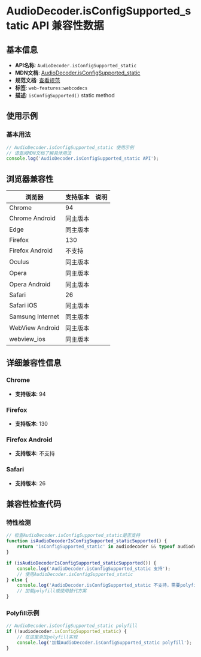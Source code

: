 # AudioDecoder.isConfigSupported_static API 兼容性数据

## 基本信息

- **API名称**: `AudioDecoder.isConfigSupported_static`
- **MDN文档**: [AudioDecoder.isConfigSupported_static](https://developer.mozilla.org/docs/Web/API/AudioDecoder/isConfigSupported_static)
- **规范文档**: [查看规范](https://w3c.github.io/webcodecs/#dom-audiodecoder-isconfigsupported)
- **标签**: `web-features:webcodecs`
- **描述**: `isConfigSupported()` static method

## 使用示例

### 基本用法

```javascript
// AudioDecoder.isConfigSupported_static 使用示例
// 请查阅MDN文档了解具体用法
console.log('AudioDecoder.isConfigSupported_static API');
```

## 浏览器兼容性

| 浏览器 | 支持版本 | 说明 |
|--------|----------|------|
| Chrome | 94 |  |
| Chrome Android | 同主版本 |  |
| Edge | 同主版本 |  |
| Firefox | 130 |  |
| Firefox Android | 不支持 |  |
| Oculus | 同主版本 |  |
| Opera | 同主版本 |  |
| Opera Android | 同主版本 |  |
| Safari | 26 |  |
| Safari iOS | 同主版本 |  |
| Samsung Internet | 同主版本 |  |
| WebView Android | 同主版本 |  |
| webview_ios | 同主版本 |  |

## 详细兼容性信息

### Chrome

- **支持版本**: 94

### Firefox

- **支持版本**: 130

### Firefox Android

- **支持版本**: 不支持

### Safari

- **支持版本**: 26

## 兼容性检查代码

### 特性检测

```javascript
// 检查AudioDecoder.isConfigSupported_static是否支持
function isAudioDecoderIsConfigSupported_staticSupported() {
    return 'isConfigSupported_static' in audiodecoder && typeof audiodecoder.isConfigSupported_static === 'function';
}

if (isAudioDecoderIsConfigSupported_staticSupported()) {
    console.log('AudioDecoder.isConfigSupported_static 支持');
    // 使用AudioDecoder.isConfigSupported_static
} else {
    console.log('AudioDecoder.isConfigSupported_static 不支持，需要polyfill');
    // 加载polyfill或使用替代方案
}
```

### Polyfill示例

```javascript
// AudioDecoder.isConfigSupported_static polyfill
if (!audiodecoder.isConfigSupported_static) {
    // 在这里添加polyfill实现
    console.log('加载AudioDecoder.isConfigSupported_static polyfill');
}
```

